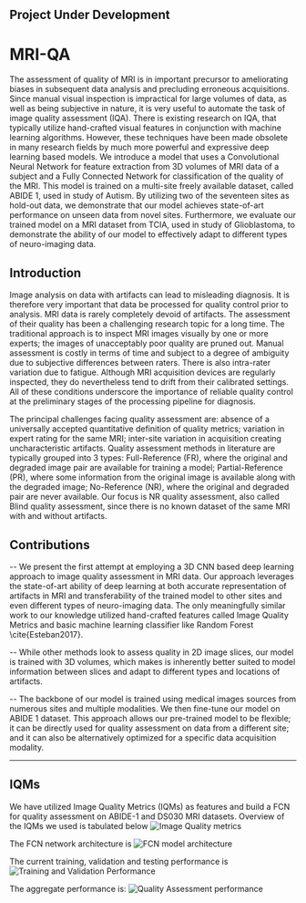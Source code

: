 ## Project Under Development 

# MRI-QA
The assessment of quality of MRI is in important precursor to ameliorating biases in subsequent data analysis and precluding erroneous acquisitions. Since manual visual inspection is impractical for large volumes of data, as well as being subjective in nature, it is very useful to automate the task of image quality assessment (IQA). There is existing research on IQA, that typically utilize hand-crafted visual features in conjunction with machine learning algorithms. However, these techniques have been made obsolete in many research fields by much more powerful and expressive deep learning based models. We introduce a model that uses a Convolutional Neural Network for  feature extraction from 3D volumes of MRI data of a subject and a Fully Connected Network for classification of the quality of the MRI. This model is trained on a multi-site freely available dataset, called ABIDE 1, used in study of Autism. By utilizing two of the seventeen sites as hold-out data, we demonstrate that our model achieves state-of-art performance on unseen data from novel sites. Furthermore, we evaluate our trained model on a MRI dataset from TCIA, used in study of Glioblastoma, to demonstrate the ability of our model to effectively adapt to different types of neuro-imaging data.

## Introduction
Image analysis on data with artifacts can lead to misleading diagnosis. It is therefore very important that data be processed for quality control prior to analysis. MRI data is rarely completely devoid of artifacts. The assessment of their quality has been a challenging research topic for a long time. The traditional approach is to inspect MRI images visually by one or more experts; the images of unacceptably poor quality are pruned out. Manual assessment is costly in terms of time and subject to a degree of ambiguity due to subjective differences between raters. There is also intra-rater variation due to fatigue. Although MRI acquisition devices are regularly inspected, they do nevertheless tend to drift from their calibrated settings. All of these conditions underscore the importance of reliable quality control at the preliminary stages of the processing pipeline for diagnosis.

The principal challenges facing quality assessment are: absence of a universally accepted quantitative definition of quality metrics; variation in expert rating for the same MRI; inter-site variation in acquisition creating uncharacteristic artifacts. Quality assessment methods in literature are typically grouped into 3 types: Full-Reference (FR), where the original and degraded image pair are available for training a model; Partial-Reference (PR), where some information from the original image is available along with the degraded image; No-Reference (NR), where the original and degraded pair are never available. Our focus is NR quality assessment, also called Blind quality assessment, since there is no known dataset of the same MRI with and without artifacts.

## Contributions

-- We present the first attempt at employing a 3D CNN based deep learning approach to image quality assessment in MRI data. Our approach leverages the state-of-art ability of deep learning at both accurate representation of artifacts in MRI and transferability of the trained model to other sites and even different types of neuro-imaging data. The only meaningfully similar work to our knowledge utilized hand-crafted features called Image Quality Metrics and basic machine learning classifier like Random Forest \cite{Esteban2017}.

-- While other methods look to assess quality in 2D image slices, our model is trained with 3D volumes, which makes is inherently better suited to model information between slices and adapt to different types and locations of artifacts.

-- The backbone of our model is trained using medical images sources from numerous sites and multiple modalities. We then fine-tune our model on ABIDE 1 dataset. This approach allows our pre-trained model to be flexible; it can be directly used for quality assessment on data from a different site; and it can also be alternatively optimized for a specific data acquisition modality.

--------------------------------------------------------------------------------------------------------------------------

## IQMs
We have utilized Image Quality Metrics (IQMs) as features and build a FCN for quality assessment on ABIDE-1 and DS030 MRI datasets.
Overview of the IQMs we used is tabulated below
![Image Quality metrics](https://www.dropbox.com/s/y77ergfdclwh3lh/iqms.png?dl=0)

The FCN network architecture is
![FCN model architecture](https://www.dropbox.com/s/sh6vbu8r0bcmde6/network_arch.PNG?dl=0)

The current training, validation and testing performance is
![Training and Validation Performance](https://www.dropbox.com/s/3k23k4quj3lo3bj/performance.png?dl=0)

The aggregate performance is:
![Quality Assessment performance](https://www.dropbox.com/s/sfzv1hcwdhg8p76/results_table.png?dl=0)
